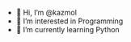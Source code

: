 - 👋 Hi, I’m @kazmol
- 👀 I’m interested in Programming
- 🌱 I’m currently learning Python

<!---
kazmol/kazmol is a ✨ special ✨ repository because its `README.md` (this file) appears on your GitHub profile.
You can click the Preview link to take a look at your changes.
--->
